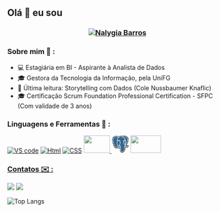 ## Olá 👋 eu sou

<h3 align="center"><a href="https://nalygiabarros.github.io/">
   <img alt="Nalygia Barros" src="https://readme-typing-svg.herokuapp.com/?lines=Nalygia+Barros;Analista+de+Dados+em+Formação&font=Fira%20Code&width=440&height=45&color=68C3D4&vCenter=true&size=21"></a>
</h3>

<h3> Sobre mim 🔭 : </h3>

- :computer: Estagiária em BI - Aspirante à Analista de Dados
- :mortar_board: Gestora da Tecnologia da Informação, pela UniFG
- :bookmark: Última leitura: Storytelling com Dados (Cole Nussbaumer Knaflic)
- 🎓 Certificação Scrum Foundation Professional Certification - SFPC (Com validade de 3 anos)

<h3> Linguagens e Ferramentas 💬 : </h3>
<p>
<!-- Vs Code -->
   <a href="https://github.com/search?q=user%3Ahud0shnik&type=repositories" >
   <img src="https://img.icons8.com/fluent/48/000000/visual-studio-code-2019.png" alt="VS code" width="40" height="40"/></a>
<!-- Html -->
   <a href="https://github.com/hud0shnik/hud0shnik.github.io" >
   <img src="https://img.icons8.com/color/48/000000/html-5--v1.png" alt="Html" width="40" height="40"/></a>
<!-- CSS -->
   <a href="https://github.com/hud0shnik/hud0shnik.github.io" > 
   <img src="https://img.icons8.com/color/48/000000/css3.png" alt="CSS" width="40" height="40"/></a>
<!-- Power Bi -->
   <a href="https://github.com/nalygiabarros/nalygiabarros.github.io" > 
   <img src="https://logohistory.net/wp-content/uploads/2023/05/Power-BI-Symbol.png" width="60" height="40"/>  
<!-- Postgresql -->
   <a href="https://github.com/hud0shnik/golang-to-do" >
   <img src="https://raw.githubusercontent.com/devicons/devicon/master/icons/postgresql/postgresql-original.svg" alt="Postgresql" width="40" height="40"/></a>
<!-- SQL -->
   <a href="https://github.com/nalygiabarros/nalygiabarros.github.io" > 
   <img src="https://upload.wikimedia.org/wikipedia/commons/8/87/Sql_data_base_with_logo.png" width="70" height="40"/>
</p>

<h3> Contatos ✉️ : </h3>

<div>
<a href="mailto:contato@nalygiabarros"><img loading="lazy" src="https://img.shields.io/badge/Gmail-D14836?style=for-the-badge&logo=gmail&logoColor=white" target="_blank"></a>
<a href="https://www.linkedin.com/in/nalygia-barros" target="_blank"><img loading="lazy" src="https://img.shields.io/badge/-LinkedIn-%230077B5?style=for-the-badge&logo=linkedin&logoColor=white" target="_blank"></a>   
</div>

![Top Langs](https://github-readme-stats.vercel.app/api/top-langs/?username=nalygiabarros&layout=compact)

